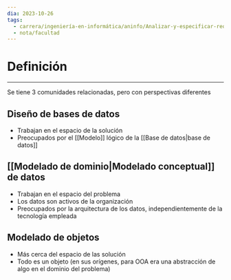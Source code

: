 ```yaml
---
dia: 2023-10-26
tags:
  - carrera/ingeniería-en-informática/aninfo/Analizar-y-especificar-requisitos
  - nota/facultad
---
```

# Definición
---
Se tiene 3 comunidades relacionadas, pero con perspectivas diferentes

## Diseño de bases de datos
* Trabajan en el espacio de la solución 
* Preocupados por el [[Modelo]] lógico de la [[Base de datos|base de datos]]

## [[Modelado de dominio|Modelado conceptual]] de datos
* Trabajan en el espacio del problema
* Los datos son activos de la organización
* Preocupados por la arquitectura de los datos, independientemente de la tecnología empleada

## Modelado de objetos
* Más cerca del espacio de las solución
* Todo es un objeto (en sus orígenes, para OOA era una abstracción de algo en el dominio del problema)